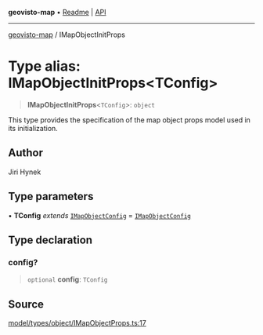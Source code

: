 **geovisto-map** • [Readme](../README.md) \| [API](../globals.md)

***

[geovisto-map](../README.md) / IMapObjectInitProps

# Type alias: IMapObjectInitProps\<TConfig\>

> **IMapObjectInitProps**\<`TConfig`\>: `object`

This type provides the specification of the map object props model used in its initialization.

## Author

Jiri Hynek

## Type parameters

• **TConfig** *extends* [`IMapObjectConfig`](IMapObjectConfig.md) = [`IMapObjectConfig`](IMapObjectConfig.md)

## Type declaration

### config?

> `optional` **config**: `TConfig`

## Source

[model/types/object/IMapObjectProps.ts:17](https://github.com/geovisto/geovisto-map/blob/5ee2cb5d45c19062fc8fc6beefa2848c076518b6/src/model/types/object/IMapObjectProps.ts#L17)
